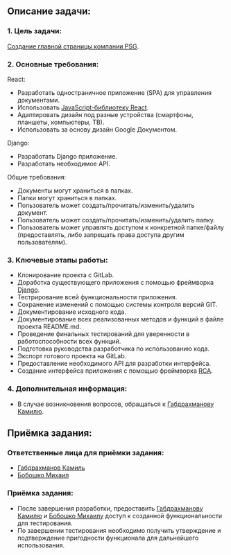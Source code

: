 ## Описание задачи:

### 1\. Цель задачи:

[Создание главной страницы компании PSG](https://b24.psg.services/company/personal/user/1025/tasks/task/view/19937/).

### 2\. Основные требования:

React:

- Разработать одностраничное приложение (SPA) для управления документами.
- Использовать [JavaScript-библиотеку React](https://react.dev/).
- Адаптировать дизайн под разные устройства (смартфоны, планшеты, компьютеры, ТВ).
- Использовать за основу дизайн Google Документом.

Django:

- Разработать Django приложение.
- Разработать необходимое API.

Общие требования:

- Документы могут храниться в папках.
- Папки могут храниться в папках.
- Пользователь может создать/прочитать/изменить/удалить документ.
- Пользователь может создать/прочитать/изменить/удалить папку.
- Пользователь может управлять доступом к конкретной папке/файлу (предоставлять, либо запрещать права доступа другим пользователям).

### 3\. Ключевые этапы работы:

- Клонирование проекта с GitLab.
- Доработка существующего приложения с помощью фреймворка [Django](https://www.djangoproject.com).
- Тестрирование всей функциональности приложения.
- Сохранение изменений с помощью системы контроля версий GIT.
- Документирование исходного кода.
- Документирование всех реализованных методов и функций в файле проекта README.md.
- Проведение финальных тестирований для уверенности в работоспособности всех функций.
- Подготовка руководства разработчика по использованию кода.
- Экспорт готового проекта на GitLab.
- Предоставление необходимого API для разработки интерфейса.
- Создание интерфейса приложения с помощью фреймворка [RCA](https://create-react-app.dev/).

### 4\. Дополнительная информация:

- В случае возникновения вопросов, обращаться к [Габдрахманову Камилю](https://b24.psg.services/company/personal/user/1025/).

## Приёмка задания:

### Ответственные лица для приёмки задания:

- [Габдрахманов Камиль](https://b24.psg.services/company/personal/user/1025/)
- [Бобошко Михаил](https://b24.psg.services/company/personal/user/661/)

### Приёмка задания:

- После завершения разработки, предоставить [Габдрахманову Камилю](https://b24.psg.services/company/personal/user/1025/) и [Бобошко Михаилу](https://b24.psg.services/company/personal/user/661/) доступ к созданной функциональности для тестирования.
- По завершении тестирования необходимо получить утверждение и подтверждение пригодности функционала для дальнейшего использования.
